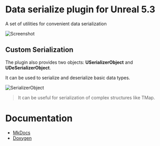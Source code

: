 # Data serialize plugin for Unreal 5.3
A set of utilities for convenient data serialization

![Screenshot](https://github.com/user-attachments/assets/2dbb6682-2f5e-400d-a12b-c7e2afdefb13)

## Custom Serialization
The plugin also provides two objects: **USerializerObject** and **UDeSerializerObject**.

It can be used to serialize and deserialize basic data types. 

![SerializerObject](https://github.com/user-attachments/assets/b3a93a37-651b-4645-874f-6e505abc0c40)
>It can be useful for serialization of complex structures like TMap.

# Documentation
- [MkDocs](https://artemiyx.github.io/riftborn-doc/plugins/data-serializer/)
- [Doxygen](https://artemiyx.github.io/DataSerializerUnrealDoc/index.html)


